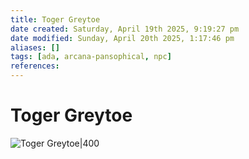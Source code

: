 ```yaml
---
title: Toger Greytoe
date created: Saturday, April 19th 2025, 9:19:27 pm
date modified: Sunday, April 20th 2025, 1:17:46 pm
aliases: []
tags: [ada, arcana-pansophical, npc]
references: 
---
```


# Toger Greytoe

![Toger Greytoe|400](../assets/images/toger-greytoe.png)
